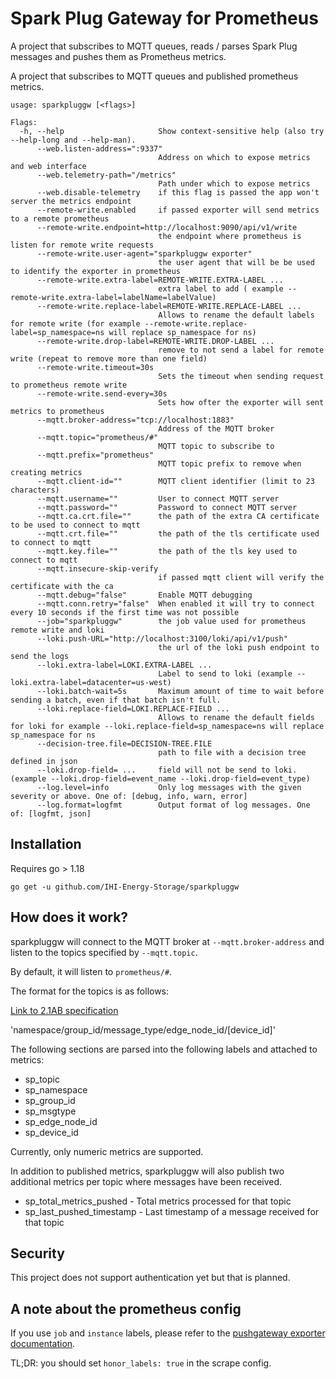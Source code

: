 # Spark Plug Gateway for Prometheus

A project that subscribes to MQTT queues, reads / parses Spark Plug messages and pushes them as Prometheus metrics.

A project that subscribes to MQTT queues and published prometheus metrics.

```
usage: sparkpluggw [<flags>]

Flags:
  -h, --help                     Show context-sensitive help (also try --help-long and --help-man).
      --web.listen-address=":9337"  
                                 Address on which to expose metrics and web interface
      --web.telemetry-path="/metrics"  
                                 Path under which to expose metrics
      --web.disable-telemetry    if this flag is passed the app won't server the metrics endpoint
      --remote-write.enabled     if passed exporter will send metrics to a remote prometheus
      --remote-write.endpoint=http://localhost:9090/api/v1/write  
                                 the endpoint where prometheus is listen for remote write requests
      --remote-write.user-agent="sparkpluggw exporter"  
                                 the user agent that will be be used to identify the exporter in prometheus
      --remote-write.extra-label=REMOTE-WRITE.EXTRA-LABEL ...  
                                 extra label to add ( example --remote-write.extra-label=labelName=labelValue)
      --remote-write.replace-label=REMOTE-WRITE.REPLACE-LABEL ...  
                                 Allows to rename the default labels for remote write (for example --remote-write.replace-label=sp_namespace=ns will replace sp_namespace for ns)
      --remote-write.drop-label=REMOTE-WRITE.DROP-LABEL ...  
                                 remove to not send a label for remote write (repeat to remove more than one field)
      --remote-write.timeout=30s  
                                 Sets the timeout when sending request to prometheus remote write
      --remote-write.send-every=30s  
                                 Sets how ofter the exporter will sent metrics to prometheus
      --mqtt.broker-address="tcp://localhost:1883"  
                                 Address of the MQTT broker
      --mqtt.topic="prometheus/#"  
                                 MQTT topic to subscribe to
      --mqtt.prefix="prometheus"  
                                 MQTT topic prefix to remove when creating metrics
      --mqtt.client-id=""        MQTT client identifier (limit to 23 characters)
      --mqtt.username=""         User to connect MQTT server
      --mqtt.password=""         Password to connect MQTT server
      --mqtt.ca.crt.file=""      the path of the extra CA certificate to be used to connect to mqtt
      --mqtt.crt.file=""         the path of the tls certificate used to connect to mqtt
      --mqtt.key.file=""         the path of the tls key used to connect to mqtt
      --mqtt.insecure-skip-verify  
                                 if passed mqtt client will verify the certificate with the ca
      --mqtt.debug="false"       Enable MQTT debugging
      --mqtt.conn.retry="false"  When enabled it will try to connect every 10 seconds if the first time was not possible
      --job="sparkpluggw"        the job value used for prometheus remote write and loki
      --loki.push-URL="http://localhost:3100/loki/api/v1/push"  
                                 the url of the loki push endpoint to send the logs
      --loki.extra-label=LOKI.EXTRA-LABEL ...  
                                 Label to send to loki (example --loki.extra-label=datacenter=us-west)
      --loki.batch-wait=5s       Maximum amount of time to wait before sending a batch, even if that batch isn't full.
      --loki.replace-field=LOKI.REPLACE-FIELD ...  
                                 Allows to rename the default fields for loki for example --loki.replace-field=sp_namespace=ns will replace sp_namespace for ns
      --decision-tree.file=DECISION-TREE.FILE  
                                 path to file with a decision tree defined in json
      --loki.drop-field= ...     field will not be send to loki. (example --loki.drop-field=event_name --loki.drop-field=event_type)
      --log.level=info           Only log messages with the given severity or above. One of: [debug, info, warn, error]
      --log.format=logfmt        Output format of log messages. One of: [logfmt, json]
```

## Installation

Requires go > 1.18

```
go get -u github.com/IHI-Energy-Storage/sparkpluggw
```

## How does it work?

sparkpluggw will connect to the MQTT broker at `--mqtt.broker-address` and
listen to the topics specified by `--mqtt.topic`.

By default, it will listen to `prometheus/#`.

The format for the topics is as follows:

[Link to 2.1AB specification](https://s3.amazonaws.com/cirrus-link-com/Sparkplug+Topic+Namespace+and+State+ManagementV2.1+Apendix++Payload+B+format.pdf)

'namespace/group_id/message_type/edge_node_id/[device_id]'

The following sections are parsed into the following labels and attached to metrics:

- sp_topic
- sp_namespace
- sp_group_id
- sp_msgtype
- sp_edge_node_id
- sp_device_id

Currently, only numeric metrics are supported.

In addition to published metrics, sparkpluggw will also publish two additional metrics per topic where messages have been received.

- sp_total_metrics_pushed  - Total metrics processed for that topic
- sp_last_pushed_timestamp - Last timestamp of a message received for that topic

## Security

This project does not support authentication yet but that is planned.

## A note about the prometheus config

If you use `job` and `instance` labels, please refer to the [pushgateway
exporter
documentation](https://github.com/prometheus/pushgateway#about-the-job-and-instance-labels).

TL;DR: you should set `honor_labels: true` in the scrape config.
